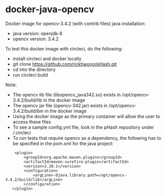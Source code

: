 # docker-java-opencv
Docker image for opencv-3.4.2 (with contrib files) java installation:
  - java version: openjdk-8
  - opencv version: 3.4.2

To test this docker image with circleci, do the following:
  - install circleci and docker locally
  - git clone https://github.com/ricktjwong/pHash.git
  - cd into the directory
  - run circleci build

Note:
  - The opencv lib file (libopencv_java342.so) exists in /opt/opencv-3.4.2/build/lib in the docker image
  - The opencv jar file (opencv-342.jar) exists in /opt/opencv-3.4.2/build/bin in the docker image
  - Using the docker image as the primary container will allow the user to access these files
  - To see a sample config.yml file, look in the pHash repository under /.circleci
  - To run tests that require opencv as a dependency, the following has to be specified in the pom.xml for the java project:
  ```
      <plugin>
          <groupId>org.apache.maven.plugins</groupId>
          <artifactId>maven-surefire-plugin</artifactId>
          <version>2.20.1</version>
          <configuration>
              <argLine>-Djava.library.path=/opt/opencv-3.4.2/build/lib</argLine>
          </configuration>
     </plugin>
  ```
